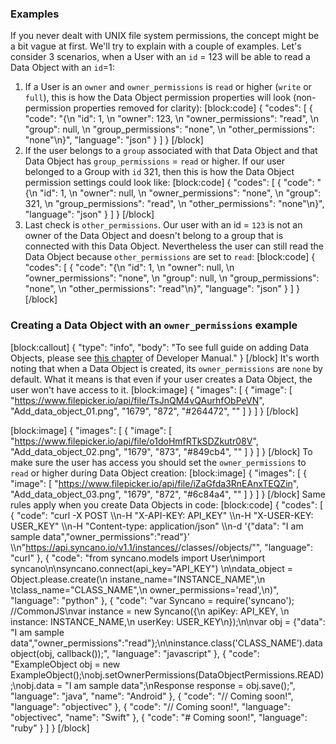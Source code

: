 

### Examples

If you never dealt with UNIX file system permissions, the concept might be a bit vague at first. We'll try to explain with a couple of examples. Let's consider 3 scenarios, when a User with an `id` = 123 will be able to read a Data Object with an `id`=1: 
1. If a User is an `owner` and `owner_permissions` is `read` or higher (`write` or `full`), this is how the Data Object permission properties will look (non-permission properties removed for clarity):
[block:code]
{
  "codes": [
    {
      "code": "{\n    \"id\": 1, \n    \"owner\": 123, \n    \"owner_permissions\": \"read\", \n    \"group\": null, \n    \"group_permissions\": \"none\", \n    \"other_permissions\": \"none\"\n}",
      "language": "json"
    }
  ]
}
[/block]
2. If the user belongs to a `group` associated with that Data Object and that Data Object has `group_permissions` = `read` or higher. 
If our user belonged to a Group with `id` 321, then this is how the Data Object permission settings could look like:
[block:code]
{
  "codes": [
    {
      "code": "{\n    \"id\": 1, \n    \"owner\": null, \n    \"owner_permissions\": \"none\", \n    \"group\": 321, \n    \"group_permissions\": \"read\", \n    \"other_permissions\": \"none\"\n}",
      "language": "json"
    }
  ]
}
[/block]
3. Last check is `other_permissions`. Our user with an id = `123` is not an owner of the Data Object and doesn't belong to a group that is connected with this Data Object. Nevertheless the user can still read the Data Object because `other_permissions` are set to `read`:
[block:code]
{
  "codes": [
    {
      "code": "{\n    \"id\": 1, \n    \"owner\": null, \n    \"owner_permissions\": \"none\", \n    \"group\": null, \n    \"group_permissions\": \"none\", \n    \"other_permissions\": \"read\"\n}",
      "language": "json"
    }
  ]
}
[/block]

### Creating a Data Object with an `owner_permissions` example
[block:callout]
{
  "type": "info",
  "body": "To see full guide on adding Data Objects, please see [this chapter](doc:data-objects) of Developer Manual."
}
[/block]
It's worth noting that when a Data Object is created, its `owner_permissions` are `none` by default. What it means is that even if your user creates a Data Object, the user won't have access to it.
[block:image]
{
  "images": [
    {
      "image": [
        "https://www.filepicker.io/api/file/TsJnQM4vQAurhfObPeVN",
        "Add_data_object_01.png",
        "1679",
        "872",
        "#264472",
        ""
      ]
    }
  ]
}
[/block]

[block:image]
{
  "images": [
    {
      "image": [
        "https://www.filepicker.io/api/file/o1doHmfRTkSDZkutr08V",
        "Add_data_object_02.png",
        "1679",
        "873",
        "#849cb4",
        ""
      ]
    }
  ]
}
[/block]
To make sure the user has access you should set the `owner_permissions` to `read` or higher during Data Object creation:
[block:image]
{
  "images": [
    {
      "image": [
        "https://www.filepicker.io/api/file/iZaGfda3RnEAnxTEQZin",
        "Add_data_object_03.png",
        "1679",
        "872",
        "#6c84a4",
        ""
      ]
    }
  ]
}
[/block]
Same rules apply when you create Data Objects in code: 
[block:code]
{
  "codes": [
    {
      "code": "curl -X POST \\\n-H \"X-API-KEY: API_KEY\" \\\n-H \"X-USER-KEY: USER_KEY\" \\\n-H \"Content-type: application/json\" \\\n-d '{\"data\": \"I am sample data\",\"owner_permissions\":\"read\"}' \\\n\"https://api.syncano.io/v1.1/instances/<INSTANCE>/classes/<CLASS>/objects/\"",
      "language": "curl"
    },
    {
      "code": "from syncano.models import User\nimport syncano\n\nsyncano.connect(api_key=\"API_KEY\") \n\ndata_object = Object.please.create(\n    instane_name=\"INSTANCE_NAME\",\n  \tclass_name=\"CLASS_NAME\",\n    owner_permissions='read',\n)",
      "language": "python"
    },
    {
      "code": "var Syncano = require('syncano'); //CommonJS\nvar instance = new Syncano({\n  apiKey: API_KEY, \n  instance: INSTANCE_NAME,\n  userKey: USER_KEY\n});\n\nvar obj = {\"data\": \"I am sample data\",\"owner_permissions\":\"read\"};\n\ninstance.class('CLASS_NAME').dataobject(obj, callback());",
      "language": "javascript"
    },
    {
      "code": "ExampleObject obj = new ExampleObject();\nobj.setOwnerPermissions(DataObjectPermissions.READ);\nobj.data = \"I am sample data\";\nResponse<ExampleObject> response = obj.save();",
      "language": "java",
      "name": "Android"
    },
    {
      "code": "// Coming soon!",
      "language": "objectivec"
    },
    {
      "code": "// Coming soon!",
      "language": "objectivec",
      "name": "Swift"
    },
    {
      "code": "# Coming soon!",
      "language": "ruby"
    }
  ]
}
[/block]